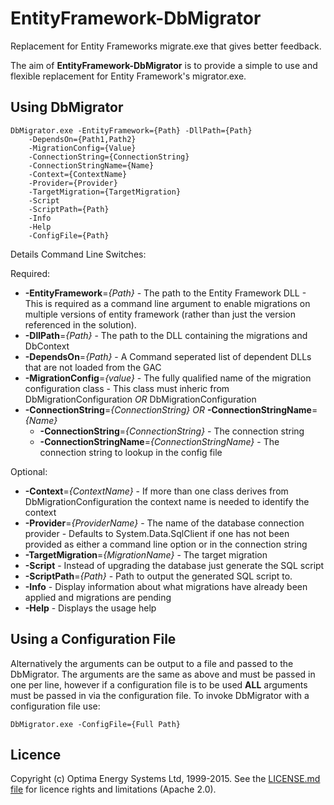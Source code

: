 # EntityFramework-DbMigrator #

Replacement for Entity Frameworks migrate.exe that gives better feedback. 

The aim of **EntityFramework-DbMigrator** is to provide a simple to use and flexible replacement for Entity Framework's migrator.exe.

## Using DbMigrator ##

	DbMigrator.exe -EntityFramework={Path} -DllPath={Path} 
		-DependsOn={Path1,Path2} 
		-MigrationConfig={Value} 
		-ConnectionString={ConnectionString}
		-ConnectionStringName={Name}
		-Context={ContextName}
		-Provider={Provider}
		-TargetMigration={TargetMigration}
		-Script
		-ScriptPath={Path}
		-Info
		-Help
        -ConfigFile={Path}

Details Command Line Switches:

Required:

- **-EntityFramework**=*{Path}* - The path to the Entity Framework DLL - This is required as a command line argument to enable migrations on multiple versions of entity framework (rather than just the version referenced in the solution).
- **-DllPath**=*{Path}* - The path to the DLL containing the migrations and DbContext
- **-DependsOn**=*{Path}* - A Command seperated list of dependent DLLs that are not loaded from the GAC
- **-MigrationConfig**=*{value}* - The fully qualified name of the migration configuration class - This class must inheric from DbMigrationConfiguration _OR_ DbMigrationConfiguration<T>
- **-ConnectionString**=*{ConnectionString}* _OR_ **-ConnectionStringName**=*{Name}*
	- **-ConnectionString**=*{ConnectionString}* - The connection string
	- **-ConnectionStringName**=*{ConnectionStringName}* - The connection string to lookup in the config file

Optional: 

- **-Context**=*{ContextName}* - If more than one class derives from DbMigrationConfiguration the context name is needed to identify the context
- **-Provider**=*{ProviderName}* - The name of the database connection provider - Defaults to System.Data.SqlClient if one has not been provided as either a command line option or in the connection string
- **-TargetMigration**=*{MigrationName}* - The target migration
- **-Script** - Instead of upgrading the database just generate the SQL script
- **-ScriptPath**=*{Path}* - Path to output the generated SQL script to.
- **-Info** - Display information about what migrations have already been applied and migrations are pending
- **-Help** - Displays the usage help

## Using a Configuration File ##

Alternatively the arguments can be output to a file and passed to the DbMigrator. The arguments are the same as above and must be passed in one per line, however if a configuration file is to be used **ALL** arguments must be passed in via the configuration file. To invoke DbMigrator with a configuration file use: 

    DbMigrator.exe -ConfigFile={Full Path}

## Licence

Copyright (c) Optima Energy Systems Ltd, 1999-2015. See the [LICENSE.md file](License.md) for licence rights and
limitations (Apache 2.0).
